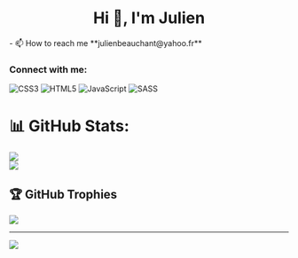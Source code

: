 <h1 align="center">Hi 👋, I'm Julien</h1>
- 📫 How to reach me **julienbeauchant@yahoo.fr**

<h3 align="left">Connect with me:</h3>
<p align="left">

![CSS3](https://img.shields.io/badge/css3-%231572B6.svg?style=for-the-badge&logo=css3&logoColor=white) ![HTML5](https://img.shields.io/badge/html5-%23E34F26.svg?style=for-the-badge&logo=html5&logoColor=white) ![JavaScript](https://img.shields.io/badge/javascript-%23323330.svg?style=for-the-badge&logo=javascript&logoColor=%23F7DF1E) ![SASS](https://img.shields.io/badge/SASS-hotpink.svg?style=for-the-badge&logo=SASS&logoColor=white)

# 📊 GitHub Stats:
![](https://github-readme-stats.vercel.app/api?username=djuuut&theme=dark&hide_border=false&include_all_commits=false&count_private=false)<br/>
![](https://github-readme-stats.vercel.app/api/top-langs/?username=djuuut&theme=dark&hide_border=false&include_all_commits=false&count_private=false&layout=compact)

## 🏆 GitHub Trophies
![](https://github-profile-trophy.vercel.app/?username=djuuut&theme=radical&no-frame=false&no-bg=true&margin-w=4)

---
[![](https://visitcount.itsvg.in/api?id=djuuut&icon=5&color=3)](https://visitcount.itsvg.in)

<!-- Proudly created with GPRM ( https://gprm.itsvg.in ) -->
